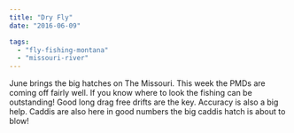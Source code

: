 ```yaml
---
title: "Dry Fly"
date: "2016-06-09"

tags:
  - "fly-fishing-montana"
  - "missouri-river"
---
```


June brings the big hatches on The Missouri. This week the PMDs are coming off fairly well. If you know where to look the fishing can be outstanding! Good long drag free drifts are the key. Accuracy is also a big help. Caddis are also here in good numbers the big caddis hatch is about to blow!
